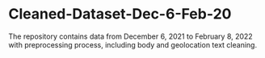 # Cleaned-Dataset-Dec-6-Feb-20

The repository contains data from December 6, 2021 to February 8, 2022 with preprocessing process, including body and geolocation text cleaning.
